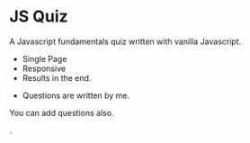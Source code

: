 # JS Quiz

A Javascript fundamentals quiz written with vanilla Javascript.

- Single Page
- Responsive
- Results in the end.

* Questions are written by me.

You can add questions also.

.
